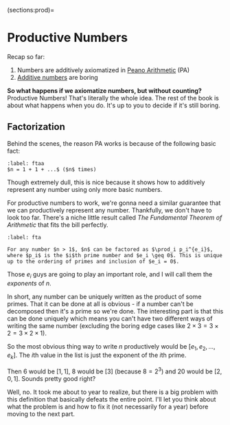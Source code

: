 (sections:prod)=
# Productive Numbers

Recap so far:
1. Numbers are additively axiomatized in [Peano Arithmetic](sections:numbers) (PA)
2. [Additive numbers](sections:algebra:additive) are boring

**So what happens if we axiomatize numbers, but without counting?** Productive Numbers! That's literally the whole idea. The rest of the book is about what happens when you do. It's up to you to decide if it's still boring.

## Factorization

Behind the scenes, the reason PA works is because of the following basic fact:
````{prf:theorem} 
:label: ftaa
$n = 1 + 1 + ...$ ($n$ times)
````
Though extremely dull, this is nice because it shows how to additively represent any number using only more basic numbers.

For productive numbers to work, we're gonna need a similar guarantee that we can productively represent any number. Thankfully, we don't have to look too far. There's a niche little result called *The Fundamental Theorem of Arithmetic* that fits the bill perfectly. 

````{prf:theorem} 
:label: fta

For any number $n > 1$, $n$ can be factored as $\prod_i p_i^{e_i}$, where $p_i$ is the $i$th prime number and $e_i \geq 0$. This is unique up to the ordering of primes and inclusion of $e_i = 0$.
````
Those $e_i$ guys are going to play an important role, and I will call them the *exponents* of $n$. 

In short, any number can be uniquely written as the product of some primes. That it can be done at all is obvious - if a number can't be decomposed then it's a prime so we're done. The interesting part is that this can be done uniquely which means you can't have two different ways of writing the same number (excluding the boring edge cases like $2 \times 3 = 3 \times 2 = 3 \times 2 \times 1$).

So the most obvious thing way to write $n$ productively would be $[e_1, e_2, ..., e_k]$. The $i$th value in the list is just the exponent of the $i$th prime.

Then $6$ would be $[1, 1]$, $8$ would be $[3]$ (because $8 = 2^3$) and $20$ would be $[2, 0, 1]$. Sounds pretty good right?

Well, no. It took me about to year to realize, but there is a big problem with this definition that basically defeats the entire point. I'll let you think about what the problem is and how to fix it (not necessarily for a year) before moving to the next part.
